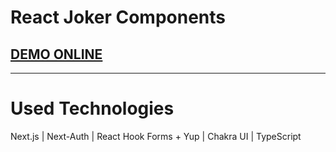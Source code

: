 # **React Joker Components**

## <a href="https://joker-components.vercel.app" target="_blank">DEMO ONLINE</a>

---

# **Used Technologies**

Next.js | Next-Auth | React Hook Forms + Yup | Chakra UI | TypeScript
